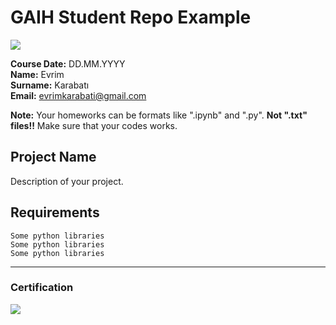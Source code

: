 # GAIH Student Repo Example
![](img/logo.png)

**Course Date:** DD.MM.YYYY  
**Name:** Evrim  
**Surname:** Karabatı  
**Email:** evrimkarabati@gmail.com  

**Note:** Your homeworks can be formats like ".ipynb" and ".py". **Not ".txt" files!!** Make sure that your codes works.  

## Project Name
Description of your project.

## Requirements
```
Some python libraries
Some python libraries
Some python libraries
```
---

### Certification
![](img/certificate_ex.png)

